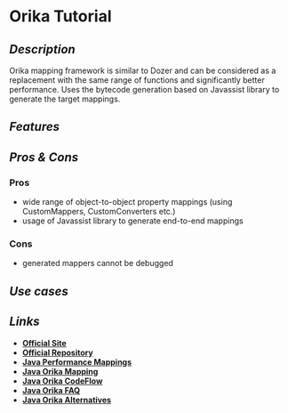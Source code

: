 # Orika Tutorial

## _Description_

Orika mapping framework is similar to Dozer and can be considered as a replacement with the same range of functions and significantly better performance. Uses the bytecode generation based on Javassist library to generate the target mappings.

## _Features_

## _Pros & Cons_

### Pros

* wide range of object-to-object property mappings \(using CustomMappers, CustomConverters etc.\)
* usage of Javassist library to generate end-to-end mappings

### Cons

* generated mappers cannot be debugged

## _Use cases_

## _Links_

* [**Official Site**](https://orika-mapper.github.io/orika-docs/)
* [**Official Repository**](https://github.com/orika-mapper/orika)
* [**Java Performance Mappings**](https://www.baeldung.com/java-performance-mapping-frameworks)
* [**Java Orika Mapping**](https://www.baeldung.com/orika-mapping)
* [**Java Orika CodeFlow**](https://www.codeflow.site/ru/article/orika-mapping)
* [**Java Orika FAQ**](https://progi.pro/orika-t13155)
* [**Java Orika Alternatives**](https://java.libhunt.com/orika-mapper-alternatives)

